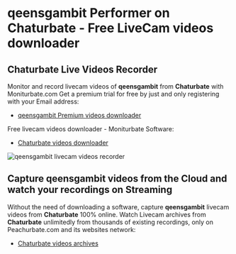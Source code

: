 # qeensgambit Performer on Chaturbate - Free LiveCam videos downloader

## Chaturbate Live Videos Recorder

Monitor and record livecam videos of **qeensgambit** from **Chaturbate** with Moniturbate.com
Get a premium trial for free by just and only registering with your Email address:
* [qeensgambit Premium videos downloader](https://moniturbate.com/request-demo-licence-key.html)

Free livecam videos downloader - Moniturbate Software:
* [Chaturbate videos downloader](https://moniturbate.com/moniturbate-download-software.html)

![qeensgambit livecam videos recorder](https://peachurnet.com/templates/moniturbate-software.png)


## Capture qeensgambit videos from the Cloud and watch your recordings on Streaming

Without the need of downloading a software, capture **qeensgambit** livecam videos from **Chaturbate** 100% online.
Watch Livecam archives from **Chaturbate** unlimitedly from thousands of existing recordings, only on Peachurbate.com and its websites network:
* [Chaturbate videos archives](https://peachurnet.com/)
